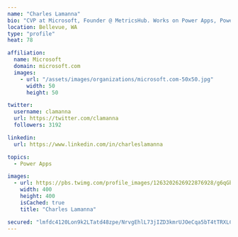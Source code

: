 ```yaml
---
name: "Charles Lamanna"
bio: "CVP at Microsoft, Founder @ MetricsHub. Works on Power Apps, Power Automate, Power Virtual Agent, Common Data Service and Dynamics 365."
location: Bellevue, WA
type: "profile"
heat: 78

affiliation:
  name: Microsoft
  domain: microsoft.com
  images:
    - url: "/assets/images/organizations/microsoft.com-50x50.jpg"
      width: 50
      height: 50

twitter:
  username: clamanna
  url: https://twitter.com/clamanna
  followers: 3192

linkedin:
  url: https://www.linkedin.com/in/charleslamanna

topics:
  - Power Apps

images:
  - url: https://pbs.twimg.com/profile_images/1263202626922876928/g6qGbHZ-_400x400.jpg
    width: 400
    height: 400
    isCached: true
    title: "Charles Lamanna"

secured: "lmfdc4120Lon9k2LTatd48zpe/NrvgEhlL73jIZD3kmrUJOeCqa5bT4tTRXLCX3s1NYrSXz5yZ08tjfE9VJFkTc33TtmNH9sd3XzZC75eMFcvPxNNdDjqs6k8lQSuG68TrnP1kcP75J2MDaQdnLSA81XTKbzLj8dtg5/rKtrxvPfkQIecPR98rd8B4c6SRUC+2d8giDo6HrgeET5l0R20zq9EKlTjDzRlrOqbqxDEixS72zTU+U7Uq/x+rVUFlvuJ/7oUZsYSqjv8aTlaxjsgSMsUqSA3fTbAB8RCBjiVyt5AJPXers5exgdvIfwh0WJBrJbbGP19/+p9U6y0rg20g86mY2pQN11xpc70YGe9XTPg7xnxF4FvWWZLLrc3apmr0ji75eUU26WqxyPxeJrzWTOkwH6/WKPtgdBeJ41Wjs=;Mi0uu4yFFUIoHSauAtuE0Q=="
---
```



